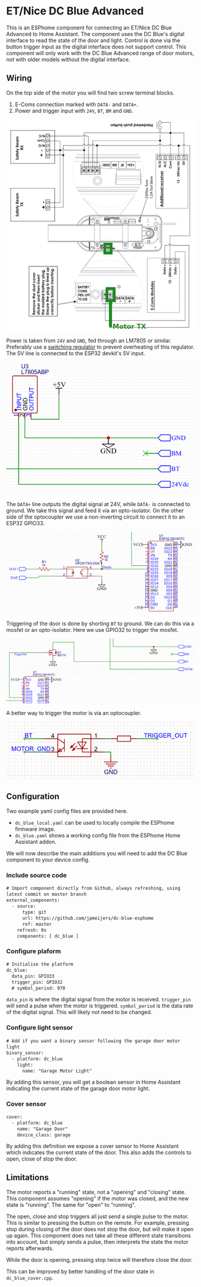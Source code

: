 # ET/Nice DC Blue Advanced

This is an ESPhome component for connecting an ET/Nice DC Blue Advanced to Home Assistant.
The component uses the DC Blue's digital interface to read the state of the door and light.
Control is done via the button trigger input as the digital interface does not support control.
This component will only work with the DC Blue Advanced range of door motors, not with older models without the digital interface.

## Wiring

On the top side of the motor you will find two screw terminal blocks.

1. E-Coms connection marked with `DATA-` and `DATA+`.
2. Power and trigger input with `24V`, `BT`, `BM` and `GND`.

![Motor Wiring](media/DcBlueMotorWiring.png)

Power is taken from `24V` and `GND`, fed through an LM7805 or similar.
Preferably use a [switching regulator](https://www.robotics.org.za/5V1A-BUCK-REG) to prevent overheating of this regulator.
The 5V line is connected to the ESP32 devkit's 5V input.

![Power](media/PowerRegulator.png)

The `DATA+` line outputs the digital signal at 24V, while `DATA-` is connected to ground.
We take this signal and feed it via an opto-isolator.
On the other side of the optocoupler we use a non-inverting circuit to connect it to an ESP32 GPIO33.

![Input Ciruit](media/InputCircuit.png)

Triggering of the door is done by shorting `BT` to ground.
We can do this via a mosfet or an opto-isolator.
Here we use GPIO32 to trigger the mosfet.

![Trigger Circuit](media/TriggerMosfet.png)

A better way to trigger the motor is via an optocoupler.

![Trigger Opto](media/TriggerOpto.png)

## Configuration

Two example yaml config files are provided here.

- `dc_blue_local.yaml` can be used to locally compile the ESPhome firmware image.
- `dc_blue.yaml` shows a working config file from the ESPhome Home Assistant addon.

We will now describe the main additions you will need to add the DC Blue component to your device config.

### Include source code

```
# Import component directly from Github, always refreshing, using latest commit on master branch
external_components:
  - source:
      type: git
      url: https://github.com/jpmeijers/dc-blue-esphome
      ref: master
    refresh: 0s
    components: [ dc_blue ]
```

### Configure plaform

```
# Initialise the platform
dc_blue:
  data_pin: GPIO33
  trigger_pin: GPIO32
  # symbol_period: 970
```

`data_pin` is where the digital signal from the motor is received.
`trigger_pin` will send a pulse when the motor is triggered.
`symbol_period` is the data rate of the digital signal. This will likely not need to be changed.

### Configure light sensor

```
# Add if you want a binary sensor following the garage door motor light
binary_sensor:
  - platform: dc_blue
    light:
      name: "Garage Motor Light"
```

By adding this sensor, you will get a boolean sensor in Home Assistant indicating the current state of the garage door motor light.

### Cover sensor

```
cover:
  - platform: dc_blue
    name: "Garage Door"
    device_class: garage
```

By adding this definition we expose a cover sensor to Home Assistant which indicates the current state of the door.
This also adds the controls to open, close of stop the door.

## Limitations

The motor reports a "running" state, not a "opening" and "closing" state.
This component assumes "opening" if the motor was closed, and the new state is "running".
The same for "open" to "running".

The open, close and stop triggers all just send a single pulse to the motor.
This is similar to pressing the button on the remote.
For example, pressing stop during closing of the door does not stop the door, but will make it open up again.
This component does not take all these different state transitions into account, but simply sends a pulse, then interprets the state the motor reports afterwards.

While the door is opening, pressing stop twice will therefore close the door.

This can be improved by better handling of the door state in `dc_blue_cover.cpp`.
